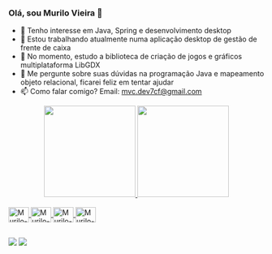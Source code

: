 ### Olá, sou Murilo Vieira 👋

- 👀 Tenho interesse em Java, Spring e desenvolvimento desktop
- 🔭 Estou trabalhando atualmente numa aplicação desktop de gestão de frente de caixa
- 🌱 No momento, estudo a biblioteca de criação de jogos e gráficos multiplataforma LibGDX
- 💬 Me pergunte sobre suas dúvidas na programação Java e mapeamento objeto relacional, ficarei feliz em tentar ajudar
- 📫 Como falar comigo? Email: mvc.dev7cf@gmail.com
<div align="center">
  <a href="https://github.com/Murilovc">
  <img height="180em" src="https://github-readme-stats.vercel.app/api?username=Murilovc&show_icons=true&theme=dracula&include_all_commits=true&count_private=true"/>
  <img height="180em" src="https://github-readme-stats.vercel.app/api/top-langs/?username=Murilovc&layout=compact&langs_count=7&hide=javascript,css,scss,html&theme=tokyonight"/>
</div>

    
<div style="display: inline_block"><br>
  <img align="center" alt="Murilo-Java" height="30" width="40" src="https://cdn.jsdelivr.net/gh/devicons/devicon/icons/java/java-plain.svg">
  <img align="center" alt="Murilo-Spring" height="30" width="40" src="https://cdn.jsdelivr.net/gh/devicons/devicon/icons/spring/spring-original.svg">
  <img align="center" alt="Murilo-GDX" height="30" width="40" src="https://libgdx.com/assets/brand/logo_dark.svg">
  <img align="center" alt="Murilo-Hibernate" height="30" width="40" src="https://hibernate.org/images/hibernate-logo.svg">
</div>
  
  ##
  
 <div>
 <a href = "mailto:mvc.dev7cf@gmail.com"><img src="https://img.shields.io/badge/-Gmail-%23333?style=for-the-badge&logo=gmail&logoColor=white" target="_blank"></a>
 <a href="www.linkedin.com/in/murilo-vieira-77b0b21b3" target="_blank"><img src="https://img.shields.io/badge/-LinkedIn-%230077B5?style=for-the-badge&logo=linkedin&logoColor=white" target="_blank"></a> 

<!--
**Murilovc/Murilovc** is a ✨ _special_ ✨ repository because its `README.md` (this file) appears on your GitHub profile.

- 👯 I’m looking to collaborate on ...
- ⚡ Fun fact: ...
-->

